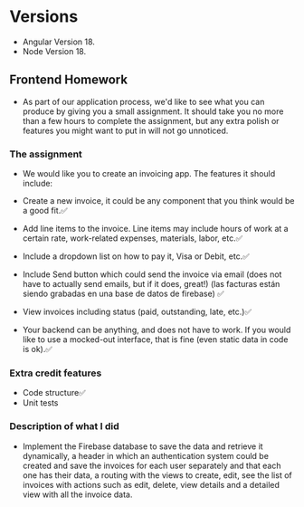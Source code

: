 # Versions

- Angular Version 18.
- Node Version 18.

## Frontend Homework

- As part of our application process, we'd like to see what you can produce by giving you a small assignment. It should take you no more than a few hours to complete the assignment, but any extra polish or features you might want to put in will not go unnoticed.

### The assignment

- We would like you to create an invoicing app. The features it should include:

- Create a new invoice, it could be any component that you think would be a good fit.✅
- Add line items to the invoice. Line items may include hours of work at a certain rate, work-related expenses, materials, labor, etc.✅
- Include a dropdown list on how to pay it, Visa or Debit, etc.✅
- Include Send button which could send the invoice via email (does not have to actually send emails, but if it does, great!) (las facturas están siendo grabadas en una base de datos de firebase) ✅
- View invoices including status (paid, outstanding, late, etc.)✅
- Your backend can be anything, and does not have to work. If you would like to use a mocked-out interface, that is fine (even static data in code is ok).✅

### Extra credit features

- Code structure✅
- Unit tests

### Description of what I did

- Implement the Firebase database to save the data and retrieve it dynamically, a header in which an authentication system could be created and save the invoices for each user separately and that each one has their data, a routing with the views to create, edit, see the list of invoices with actions such as edit, delete, view details and a detailed view with all the invoice data.
